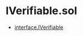 # IVerifiable.sol

<!-- START_INDEX -->
- [interface.IVerifiable](./interface.IVerifiable.md)
<!-- END_INDEX -->
